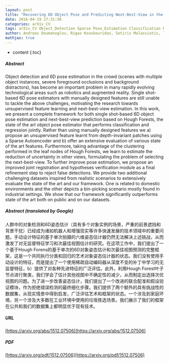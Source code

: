 ```yaml
---
layout: post
title: "Recovering 6D Object Pose and Predicting Next-Best-View in the Crowd"
date: 2016-04-19 17:31:56
categories: arXiv_CV
tags: arXiv_CV Object_Detection Sparse Pose_Estimation Classification Prediction Detection
author: Andreas Doumanoglou, Rigas Kouskouridas, Sotiris Malassiotis, Tae-Kyun Kim
mathjax: true
---
```


* content
{:toc}

##### Abstract
Object detection and 6D pose estimation in the crowd (scenes with multiple object instances, severe foreground occlusions and background distractors), has become an important problem in many rapidly evolving technological areas such as robotics and augmented reality. Single shot-based 6D pose estimators with manually designed features are still unable to tackle the above challenges, motivating the research towards unsupervised feature learning and next-best-view estimation. In this work, we present a complete framework for both single shot-based 6D object pose estimation and next-best-view prediction based on Hough Forests, the state of the art object pose estimator that performs classification and regression jointly. Rather than using manually designed features we a) propose an unsupervised feature learnt from depth-invariant patches using a Sparse Autoencoder and b) offer an extensive evaluation of various state of the art features. Furthermore, taking advantage of the clustering performed in the leaf nodes of Hough Forests, we learn to estimate the reduction of uncertainty in other views, formulating the problem of selecting the next-best-view. To further improve pose estimation, we propose an improved joint registration and hypotheses verification module as a final refinement step to reject false detections. We provide two additional challenging datasets inspired from realistic scenarios to extensively evaluate the state of the art and our framework. One is related to domestic environments and the other depicts a bin-picking scenario mostly found in industrial settings. We show that our framework significantly outperforms state of the art both on public and on our datasets.

##### Abstract (translated by Google)
人群中的对象检测和6D姿态估计（具有多个对象实例的场景，严重的前景遮挡和背景干扰）已经成为诸如机器人和增强现实等许多快速发展的技术领域中的重要问题。手动设计特征的基于单次拍摄的六维姿态估计器仍然无法解决上述挑战，从而激发了对无监督特征学习和次最佳视图估计的研究。在这项工作中，我们提出了一个基于Hough Forens的基于单次的6D对象姿态估计和次最佳视图预测的完整框架，这是一个共同执行分类和回归的艺术对象姿态估计器的状态。我们没有使用手动设计的特征，而是提出了一个使用稀疏自动编码器从深度不变的补丁中学习的无监督特征，b）提供了对各种先进特征的广泛评估。此外，利用Hough Forest叶子节点进行聚类，我们学会了估计其他视图中不确定性的减少，从而制定出选择次优视图的问题。为了进一步改善姿态估计，我们提出了一个改进的联合配准和假设验证模块，作为拒绝错误检测的最终细化步骤。我们提供了两个额外的具有挑战性的数据集，从现实情景中得到启发，广泛评估艺术和框架的状态。一个涉及到家庭环境，另一个涉及大多数在工业环境中使用的垃圾拣选场景。我们展示了我们的框架在公共和我们的数据集上都明显优于现有技术。

##### URL
[https://arxiv.org/abs/1512.07506](https://arxiv.org/abs/1512.07506)

##### PDF
[https://arxiv.org/pdf/1512.07506](https://arxiv.org/pdf/1512.07506)

